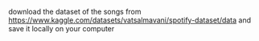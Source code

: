 download the dataset of the songs from 
https://www.kaggle.com/datasets/vatsalmavani/spotify-dataset/data
and save it locally on your computer
